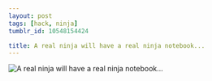 ```yaml
---
layout: post
tags: [hack, ninja]
tumblr_id: 10548154424

title: A real ninja will have a real ninja notebook...
---
```


![A real ninja will have a real ninja notebook...](http://25.media.tumblr.com/tumblr_lrylbtpL3R1r2leoqo1_1280.jpg)

